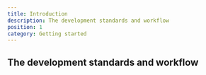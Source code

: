 ```yaml
---
title: Introduction
description: The development standards and workflow
position: 1
category: Getting started
---
```


## The development standards and workflow
